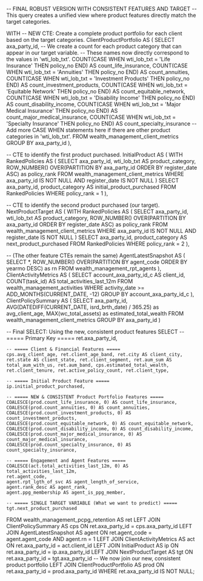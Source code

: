 -- FINAL ROBUST VERSION WITH CONSISTENT FEATURES AND TARGET
-- This query creates a unified view where product features directly match the target categories.

WITH
-- NEW CTE: Create a complete product portfolio for each client based on the target categories.
ClientProductPortfolio AS (
    SELECT
        axa_party_id,
        -- We create a count for each product category that can appear in our target variable.
        -- These names now directly correspond to the values in 'wti_lob_txt'.
        COUNT(CASE WHEN wti_lob_txt = 'Life Insurance' THEN policy_no END) AS count_life_insurance,
        COUNT(CASE WHEN wti_lob_txt = 'Annuities' THEN policy_no END) AS count_annuities,
        COUNT(CASE WHEN wti_lob_txt = 'Investment Products' THEN policy_no END) AS count_investment_products,
        COUNT(CASE WHEN wti_lob_txt = 'Equitable Network' THEN policy_no END) AS count_equitable_network,
        COUNT(CASE WHEN wti_lob_txt = 'Disability Income' THEN policy_no END) AS count_disability_income,
        COUNT(CASE WHEN wti_lob_txt = 'Major Medical Insurance' THEN policy_no END) AS count_major_medical_insurance,
        COUNT(CASE WHEN wti_lob_txt = 'Specialty Insurance' THEN policy_no END) AS count_specialty_insurance
        -- Add more CASE WHEN statements here if there are other product categories in 'wti_lob_txt'.
    FROM
        wealth_management_client_metrics
    GROUP BY
        axa_party_id
),

-- CTE to identify the first product purchased.
InitialProduct AS (
    WITH RankedPolicies AS (
        SELECT axa_party_id, wti_lob_txt AS product_category, ROW_NUMBER() OVER(PARTITION BY axa_party_id ORDER BY register_date ASC) as policy_rank
        FROM wealth_management_client_metrics
        WHERE axa_party_id IS NOT NULL AND register_date IS NOT NULL
    )
    SELECT axa_party_id, product_category AS initial_product_purchased
    FROM RankedPolicies
    WHERE policy_rank = 1
),

-- CTE to identify the second product purchased (our target).
NextProductTarget AS (
    WITH RankedPolicies AS (
        SELECT axa_party_id, wti_lob_txt AS product_category, ROW_NUMBER() OVER(PARTITION BY axa_party_id ORDER BY register_date ASC) as policy_rank
        FROM wealth_management_client_metrics
        WHERE axa_party_id IS NOT NULL AND register_date IS NOT NULL
    )
    SELECT axa_party_id, product_category AS next_product_purchased
    FROM RankedPolicies
    WHERE policy_rank = 2
),

-- (The other feature CTEs remain the same)
AgentLatestSnapshot AS (
    SELECT *, ROW_NUMBER() OVER(PARTITION BY agent_code ORDER BY yearmo DESC) as rn
    FROM wealth_management_rpt_agents
),
ClientActivityMetrics AS (
    SELECT account_axa_party_id_c AS client_id, COUNT(task_id) AS total_activities_last_12m
    FROM wealth_management_activities
    WHERE activity_date >= ADD_MONTHS(CURRENT_DATE, -12)
    GROUP BY account_axa_party_id_c
),
ClientPolicySummary AS (
    SELECT axa_party_id, AVG(DATEDIFF(CURRENT_DATE, isrd_brth_date) / 365.25) as avg_client_age, MAX(wc_total_assets) as estimated_total_wealth
    FROM wealth_management_client_metrics
    GROUP BY axa_party_id
)

-- Final SELECT: Using the new, consistent product features
SELECT
    -- ===== Primary Key =====
    ret.axa_party_id,

    -- ===== Client & Financial Features =====
    cps.avg_client_age, ret.client_age_band, ret.city AS client_city, ret.state AS client_state, ret.client_segment, ret.aum_sum AS total_aum_with_us, ret.aum_band, cps.estimated_total_wealth, ret.client_tenure, ret.active_policy_count, ret.client_type,
    
    -- ===== Initial Product Feature =====
    ip.initial_product_purchased,

    -- ===== NEW & CONSISTENT Product Portfolio Features =====
    COALESCE(prod.count_life_insurance, 0) AS count_life_insurance,
    COALESCE(prod.count_annuities, 0) AS count_annuities,
    COALESCE(prod.count_investment_products, 0) AS count_investment_products,
    COALESCE(prod.count_equitable_network, 0) AS count_equitable_network,
    COALESCE(prod.count_disability_income, 0) AS count_disability_income,
    COALESCE(prod.count_major_medical_insurance, 0) AS count_major_medical_insurance,
    COALESCE(prod.count_specialty_insurance, 0) AS count_specialty_insurance,
    
    -- ===== Engagement and Agent Features =====
    COALESCE(act.total_activities_last_12m, 0) AS total_activities_last_12m,
    ret.agent_code,
    agent.rpt_lgth_of_svc AS agent_length_of_service,
    agent.rank_desc AS agent_rank,
    agent.ppg_membership AS agent_is_ppg_member,

    -- ===== SINGLE TARGET VARIABLE (What we want to predict) =====
    tgt.next_product_purchased

FROM
    wealth_management_pcpg_retention AS ret
LEFT JOIN ClientPolicySummary AS cps ON ret.axa_party_id = cps.axa_party_id
LEFT JOIN AgentLatestSnapshot AS agent ON ret.agent_code = agent.agent_code AND agent.rn = 1
LEFT JOIN ClientActivityMetrics AS act ON ret.axa_party_id = act.client_id
LEFT JOIN InitialProduct AS ip ON ret.axa_party_id = ip.axa_party_id
LEFT JOIN NextProductTarget AS tgt ON ret.axa_party_id = tgt.axa_party_id
-- We now join our new, consistent product portfolio
LEFT JOIN ClientProductPortfolio AS prod ON ret.axa_party_id = prod.axa_party_id
WHERE
    ret.axa_party_id IS NOT NULL;
